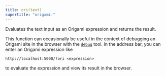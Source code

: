```yaml
---
title: ori(text)
supertitle: "origami:"
---
```


Evaluates the text input as an Origami expression and returns the result.

This function can occasionally be useful in the context of debugging an Origami site in the browser with the [`debug`](/builtins/dev/debug.html) tool. In the address bar, you can enter an Origami expression like

```
http://localhost:5000/!ori <expression>
```

to evaluate the expression and view its result in the browser.
